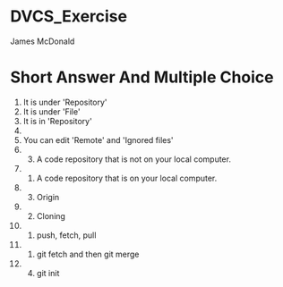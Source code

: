 # DVCS_Exercise
James McDonald

# Short Answer And Multiple Choice
1) It is under 'Repository'
2) It is under 'File'
3) It is in 'Repository'
4) 
5) You can edit 'Remote' and 'Ignored files'
6) 3. A code repository that is not on your local computer.
7) 1. A code repository that is on your local computer.
8) 3. Origin
9) 2. Cloning
10) 1. push, fetch, pull
11) 1. git fetch and then git merge
12) 4. git init
